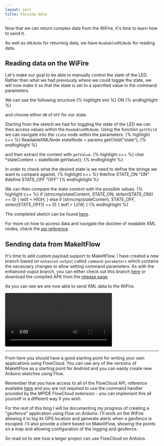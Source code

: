 ```yaml
---
layout: post
title: Passing data
---
```


Now that we can return complex data from the WiFire, it's time to learn how to send it.

As well as `XMLNode` for returning data, we have `ReadableXMLNode` for reading data.

## Reading data on the WiFire

Let's make our goal to be able to manually control the state of the LED.
Rather than what we had previously where we could toggle the state, we will now make it so that the state is set to a specified value in the command parameters.

We can use the following structure
{% highlight xml %}
<state>
  ON
</state>
{% endhighlight %}

and choose either `ON` of `OFF` for our state.

Starting from the sketch we had for toggling the state of the LED we can then access values within the `ReadableXMLNode`. 
Using the function `getChild` we can navigate into the `state` node within the parameters.
{% highlight c++ %}
    ReadableXMLNode stateNode = params.getChild("state");
{% endhighlight %}

and then extract the content with `getValue`.
{% highlight c++ %}
    char *stateContent = stateNode.getValue();
{% endhighlight %}

In order to check what the desired state is we need to define the strings we want to compare against.
{% highlight c++ %}
#define STATE_ON "ON"
#define STATE_OFF "OFF"
{% endhighlight %}

We can then compare the state content with the possible values.
{% highlight c++ %}
if (strncmp(stateContent, STATE_ON, strlen(STATE_ON)) == 0)
{
  led1 = HIGH;
} 
else if (strncmp(stateContent, STATE_OFF, strlen(STATE_OFF)) == 0)
{
  led1 = LOW;
}
{% endhighlight %}

The completed sketch can be found [here](https://github.com/IMG-FlowCloud/arduino-examples/tree/master/FlowSetLED).

For more on how to access data and navigate the doctree of readable XML nodes, check the [api reference](/flow-on-arduino/pages/api/#readablexmlnode).

## Sending data from MakeItFlow

It's time to add custom payload support to MakeItFlow.
I have created a new branch based on `enhanced-output` called `command-parameters` which contains the necessary changes to allow setting command parameters.
As with the enhanced-ouput branch, you can either check out this branch [here](https://github.com/IMG-FlowCloud/make-it-flow-arduino/tree/command-parameters) or download the compiled APK from the [release page](https://github.com/IMG-FlowCloud/make-it-flow-arduino/releases/tag/command-parameters-v1).

As you can see we are now able to send XML data to the WiFire.

<video src="/flow-on-arduino/images/parameters.webm" width="350" controls></video>

<hr>

From here you should have a good starting point for writing your own applications using FlowCloud.
You can use any of the versions of MakeItFlow as a starting point for Android and you can easily create new Arduino sketches using Flow.

Remember that you have access to all of the FlowCloud API, reference available [here](http://uploads.flowworld.com/libflowcore/docs/c/2.0/index.html) and you are not required to use the command handler provided by the MPIDE FlowCloud extension - you can implement this all yourself in a different way if you wish.

For the rest of this blog I will be documenting my progress of creating a "geofence" application using Flow on Arduino. I'll work on the WiFire allowing it to log its GPS location and generate alerts when a geofence is escaped. I'll also provide a client based on MakeItFlow, showing the points on a map and allowing configuration of the logging and geofence.

So read on to see how a larger project can use FlowCloud on Arduino.